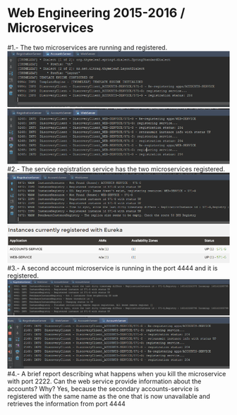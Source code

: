# Web Engineering 2015-2016 / Microservices

#1.- The two microservices are running and registered.
![imagen 1-1](https://raw.githubusercontent.com/guillepg/Laboratory-6-microservices/master/img/1_1.PNG)
![imagen 1-2](https://raw.githubusercontent.com/guillepg/Laboratory-6-microservices/master/img/1_2.PNG)
#2.- The service registration service has the two microservices registered.
![imagen 2-1](https://raw.githubusercontent.com/guillepg/Laboratory-6-microservices/master/img/2_1.PNG)
![imagen 2-2](https://raw.githubusercontent.com/guillepg/Laboratory-6-microservices/master/img/2_2.PNG)
#3.- A second account microservice is running in the port 4444 and it is registered.
![imagen 3-1](https://raw.githubusercontent.com/guillepg/Laboratory-6-microservices/master/img/3_1.PNG)
![imagen 3-2](https://raw.githubusercontent.com/guillepg/Laboratory-6-microservices/master/img/3_2.PNG)
#4.- A brief report describing what happens when you kill the microservice with port 2222. Can the web service provide information about the accounts? Why?
Yes, because the secondary accounts-service is registered with the same name as the one that is now unavailable and retrieves the information from port 4444